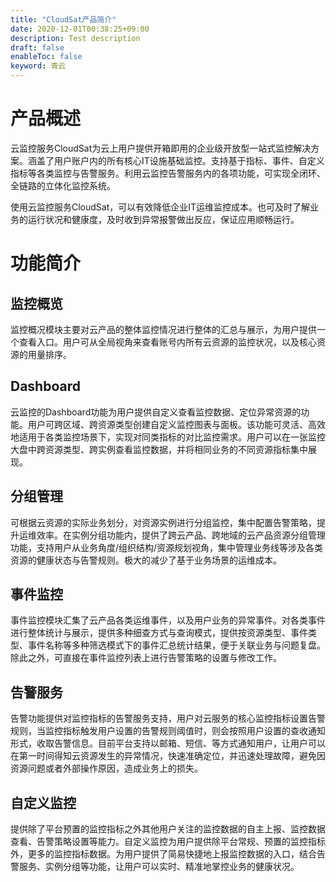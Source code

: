 ```yaml
---
title: "CloudSat产品简介"
date: 2020-12-01T00:38:25+09:00
description: Test description
draft: false
enableToc: false
keyword: 青云
---
```


# 产品概述

云监控服务CloudSat为云上用户提供开箱即用的企业级开放型一站式监控解决方案。涵盖了用户账户内的所有核心IT设施基础监控。支持基于指标、事件、自定义指标等各类监控与告警服务。利用云监控告警服务内的各项功能，可实现全闭环、全链路的立体化监控系统。

使用云监控服务CloudSat，可以有效降低企业IT运维监控成本。也可及时了解业务的运行状况和健康度，及时收到异常报警做出反应，保证应用顺畅运行。


# 功能简介

## 监控概览

监控概况模块主要对云产品的整体监控情况进行整体的汇总与展示，为用户提供一个查看入口。用户可从全局视角来查看账号内所有云资源的监控状况，以及核心资源的用量排序。

## Dashboard
 
云监控的Dashboard功能为用户提供自定义查看监控数据、定位异常资源的功能。用户可跨区域、跨资源类型创建自定义监控图表与面板。该功能可灵活、高效地适用于各类监控场景下，实现对同类指标的对比监控需求。用户可以在一张监控大盘中跨资源类型、跨实例查看监控数据，并将相同业务的不同资源指标集中展现。

## 分组管理

可根据云资源的实际业务划分，对资源实例进行分组监控，集中配置告警策略，提升运维效率。在实例分组功能内，提供了跨云产品、跨地域的云产品资源分组管理功能，支持用户从业务角度/组织结构/资源规划视角，集中管理业务线等涉及各类资源的健康状态与告警规则。极大的减少了基于业务场景的运维成本。

## 事件监控

事件监控模块汇集了云产品各类运维事件，以及用户业务的异常事件。对各类事件进行整体统计与展示，提供多种细查方式与查询模式，提供按资源类型、事件类型、事件名称等多种筛选模式下的事件汇总统计结果，便于关联业务与问题复盘。除此之外，可直接在事件监控列表上进行告警策略的设置与修改工作。

## 告警服务

告警功能提供对监控指标的告警服务支持，用户对云服务的核心监控指标设置告警规则，当监控指标触发用户设置的告警规则阈值时，则会按照用户设置的查收通知形式，收取告警信息。目前平台支持以邮箱、短信、等方式通知用户，让用户可以在第一时间得知云资源发生的异常情况，快速准确定位，并迅速处理故障，避免因资源问题或者外部操作原因，造成业务上的损失。

## 自定义监控

提供除了平台预置的监控指标之外其他用户关注的监控数据的自主上报、监控数据查看、告警策略设置等能力。自定义监控为用户提供除平台常规、预置的监控指标外，更多的监控指标数据。为用户提供了简易快捷地上报监控数据的入口，结合告警服务、实例分组等功能，让用户可以实时、精准地掌控业务的健康状况。